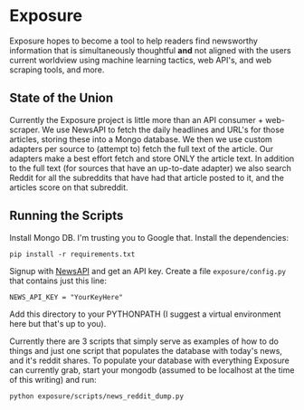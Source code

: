 # Exposure

Exposure hopes to become a tool to help readers find newsworthy information that is simultaneously thoughtful __and__ not aligned with the users current worldview using machine learning tactics, web API's, and web scraping tools, and more.

## State of the Union

Currently the Exposure project is little more than an API consumer + web-scraper. We use NewsAPI to fetch the daily headlines and URL's for those articles, storing these into a Mongo database. We then we use custom adapters per source to (attempt to) fetch the full text of the article. Our adapters make a best effort fetch and store ONLY the article text. In addition to the full text (for sources that have an up-to-date adapter) we also search Reddit for all the subreddits that have had that article posted to it, and the articles score on that subreddit.

## Running the Scripts

Install Mongo DB. I'm trusting you to Google that. Install the dependencies:

```
pip install -r requirements.txt
```

Signup with [NewsAPI](https://newsapi.org/) and get an API key. Create a file `exposure/config.py` that contains just this line:

```
NEWS_API_KEY = "YourKeyHere"
```

Add this directory to your PYTHONPATH (I suggest a virtual environment here but that's up to you).

Currently there are 3 scripts that simply serve as examples of how to do things and just one script that populates the database with today's news, and it's reddit shares. To populate your database with everything Exposure can currently grab, start your mongodb (assumed to be localhost at the time of this writing) and run:

```
python exposure/scripts/news_reddit_dump.py
```

